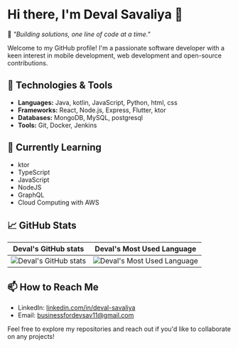 # Hi there, I'm Deval Savaliya 👋  

🚀 *"Building solutions, one line of code at a time."*  

Welcome to my GitHub profile! I'm a passionate software developer with a keen interest in mobile development, web development and open-source contributions.

## 🔧 Technologies & Tools

- **Languages:** Java, kotlin, JavaScript, Python, html, css
- **Frameworks:** React, Node.js, Express, Flutter, ktor
- **Databases:** MongoDB, MySQL, postgresql
- **Tools:** Git, Docker, Jenkins

## 🌱 Currently Learning

- ktor
- TypeScript
- JavaScript
- NodeJS
- GraphQL
- Cloud Computing with AWS

## 📈 GitHub Stats

|                Deval's GitHub stats                 |              Deval's Most Used Language              |
| :-----------------------------------------------------: | :-----------------------------------------------------: |
| ![Deval's GitHub stats](https://github-readme-stats.vercel.app/api?username=businessfordevsav&show_icons=true&theme=radical) | ![Deval's Most Used Language](https://github-readme-stats.vercel.app/api/top-langs?username=businessfordevsav&show_icons=true&locale=en&layout=compact) |

## 📫 How to Reach Me

- LinkedIn: [linkedin.com/in/deval-savaliya](https://in.linkedin.com/in/deval-savaliya)
- Email: businessfordevsav11@gmail.com

Feel free to explore my repositories and reach out if you'd like to collaborate on any projects!
